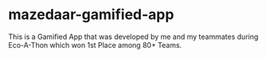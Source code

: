 # mazedaar-gamified-app
This is a Gamified App that was developed by me and my teammates during Eco-A-Thon which won 1st Place among 80+ Teams.
